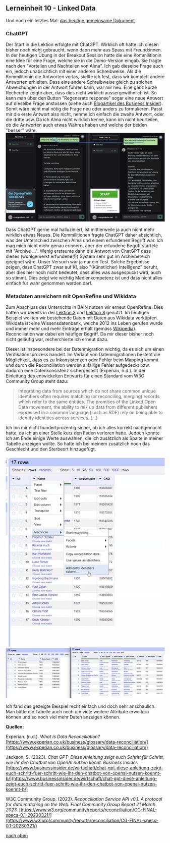 ## Lerneinheit 10 - Linked Data
Und noch ein letztes Mal: [das heutige gemeinsame Dokument](https://pad.gwdg.de/_6j1KL1wS9O7PD09pYDGoA#)

### ChatGPT
Der Start in die Lektion erfolgte mit ChatGPT. Wirklich oft hatte ich diesen bisher noch nicht gebraucht, wenn dann mehr aus Spass mit Freund:innen. In der heutigen Übung in der Breakout Session hatte die eine Kommilitionin eine Idee für eine Frage, welche sie in die Demo-Version eingab. Sie fragte nach den "Vorteilen und Nachteilen von Alma". Ich gab dieselbe Frage auch ein, jedoch unabsichtlich mit einer anderen Schreibweise. Als die Kommilitionin die Antworten vorlas, stellte ich fest, dass wir komplett andere Antworten erhielten. Dass eine andere Schreibweise gleich zu solchen Abweichungen in der Antwort führen kann, war mir neu. Eine ganz kurze Recherche zeigte aber, dass dies nicht wirklich aussergewöhnlich ist. So kann man über den Button "Regenerate response" sogar eine neue Antwort auf dieselbe Frage anstossen (siehe auch [Blogartikel des Business Insider](https://www.businessinsider.de/wirtschaft/chat-gpt-diese-anleitung-zeigt-euch-schritt-fuer-schritt-wie-ihr-den-chatbot-von-openai-nutzen-koennt-b/)).
Somit wäre nicht mal nötig die Frage neu oder anders zu formulieren. Passt mir die erste Antwort also nicht, nehme ich einfach die zweite Antwort, oder die dritte usw. Da ich Alma nicht wirklich kenne, kann ich nicht beurteilen, ob die Antworten auch etwas Wahres haben und welche der beiden "besser" wäre. 
![Vergleich der Fragen in ChatGPT](https://github.com/Sabs135/Lerntagebuch-BAIN/blob/main/img/Vrgl_fragen_chatgpt.png?raw=true)

Dass ChatGPT gerne mal halluziniert, ist mittlerweile ja auch nicht mehr wirklich etwas Neues. Die Kommilitionen fragte ChatGPT daher absichtlich, was der Unterschied zwischen Alma und einem erfundenen Begriff war. Ich mag mich nicht mehr genau erinnern, aber der erfundene Begriff startete mit "Archive ...". Wenig erstaunte dann die Antwort von ChatGPT dass dieses (wohlgemerkt erfundene(!)) System sehr gut im Archivbereich geeignet wäre. Unser Versuch war ja nur ein Test. Solche Ergebnisse zeigen, dass ChatGPT zwar auf KI, also "(Künstlicher) Intelligenz" beruht, aber dies hier noch nicht bedeutet, dass alles was ausgespuckt wird, auch so stimmt. Dies zeigt wie wichtig Medienkompetenz ist und dass nicht alles einfach für wahr genommen werden darf. 

### Metadaten anreichern mit OpenRefine und Wikidata
Zum Abschluss des Unterrichts in BAIN nutzen wir erneut OpenRefine. Dies hatten wir bereits in der [Lektion 3](https://sabs135.github.io/Lerntagebuch-BAIN/content/lektion3.html) und [Lektion 8](https://sabs135.github.io/Lerntagebuch-BAIN/content/lektion8.html) genutzt. Im heutigen Beispiel wollten wir bestehende Daten mit Daten aus Wikidata verküpfen. Wikidata ist eine Wissensdatenbank, welche 2012 ins Leben gerufen wurde und immer mehr und mehr Einträge erhält (gemäss [Wikipedia](https://de.wikipedia.org/wiki/Wikidata)). 
Reconciliation war dabei ein häufiger Begriff. Da mir dieser bisher noch nicht geläufig war, recherchierte ich erneut dazu. 

Dieser ist insbesondere bei der Datenmigration wichtig, da es sich um einen Verifikationsprozess handelt. Im Verlauf von Datenmigrationen besteht die Möglichkeit, dass es zu Inkonsistenzen oder Fehler beim Mapping kommt und durch die Reconciliation werden allfällige Fehler aufgedeckt bzw. dadurch eine Datenkonsistenz sichergestellt (Experian, n.d.). In der Einleitung des entwickelten Entwurfs für einen Standard vom  W3C Community Group steht dazu: 
> Integrating data from sources which do not share common unique identifiers often requires matching (or reconciling, merging) records which refer to the same entities. 	The promises of the Linked Open Data movement, the ability to mix up data from different publishers expressed in a common language (such as RDF) rely on being able to identify identities across services. (...)

Ich bin mir nicht hundertprozentig sicher, ob ich alles korrekt nachgemacht hatte, da ich an einer Stelle kurz den Faden verloren hatte. Jedoch konnte ich am Ende einige Werte auswählen, die ich zusätzlich als Spalte in meiner Tabelle anzeigen wollte. So hatte ich bei meinem zusätzlich noch das Geschlecht und den Sterbeort hinzugefügt.

![Reconcile Daten](https://github.com/Sabs135/Lerntagebuch-BAIN/blob/main/img/openrefine_reconcile.png?raw=true)
![Vergleich der Anfangsdaten und Enddaten](https://github.com/Sabs135/Lerntagebuch-BAIN/blob/main/img/openrefine_vrgl_anfang_ende.png?raw=true)

Ich fand das gezeigte Beispiel recht einfach und doch sehr anschaulich. Man hätte die Tabelle auch noch um viele weitere Attribute erweitern können und so noch viel mehr Daten anzeigen können. 

**Quellen:**

Experian. (n.d.). _What is Data Reconciliation?_[https://www.experian.co.uk/business/glossary/data-reconciliation/](https://www.experian.co.uk/business/glossary/data-reconciliation/)

Jackson, S. (2023). _Chat GPT: Diese Anleitung zeigt euch Schritt für Schritt, wie ihr den Chatbot von OpenAI nutzen könnt. Business Insider._
[https://www.businessinsider.de/wirtschaft/chat-gpt-diese-anleitung-zeigt-euch-schritt-fuer-schritt-wie-ihr-den-chatbot-von-openai-nutzen-koennt-b/](https://www.businessinsider.de/wirtschaft/chat-gpt-diese-anleitung-zeigt-euch-schritt-fuer-schritt-wie-ihr-den-chatbot-von-openai-nutzen-koennt-b/)

W3C Community Group. (2023). _Reconciliation Service API v0.1. A protocol for data matching on the Web. Final Community Group Report 21 March 2023._ [https://www.w3.org/community/reports/reconciliation/CG-FINAL-specs-0.1-20230321/](https://www.w3.org/community/reports/reconciliation/CG-FINAL-specs-0.1-20230321/)

[nach oben](#lerneinheit-10---linked-data)

